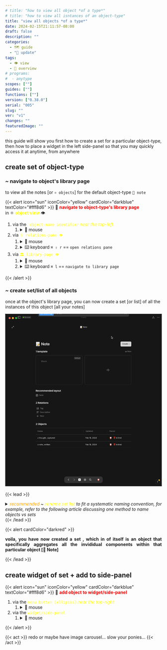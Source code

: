 ```yaml
---
# title: "how to view all object *of a type*"
# title: "how to view all isntances of an object-type"
title: "view all objects *of a type*"
date: 2024-02-15T21:11:57-08:00
draft: false
description: ""
categories:
  - 🗺 guide
  - "🔱 update"
tags:
  - 👁 view
  - 🦅 overview
# programs:
#  - anytype
scopes: [""]
guides: [""]
functions: [""]
version: ["0.38.0"]
serial: "005"
slug: ""
ver: "v1"
changes: ""
featuredImage: ""
---
```

this guide will show you first how to create a set for a particular object-type, then how to place a widget in the left side-panel so that you may quickly access it at anytime, from anywhere

## create set of object-type

### ~ navigate to object's library page

<p style="text-align: justify"> to view all the notes [or <code>⚛️ objects</code>] for the default object-type <code>📝 note</code>
</p>

{{< alert icon="sun" iconColor="yellow" cardColor="darkblue" textColor="#fff8d6" >}}
💠 <b style="color: red;">navigate to object-type's library page</b> <br>
in ⚛️ <b style="color: yellow;">object view</b> 👁

1. via the <code style="color: yellow;"> object-name identifier</code> <i style="color: yellow;">near the top-left</i>
    1. <details><summary>🐁 mouse</summary><img src="img/guide/1a~open~object-type's~library~page.gif"></details>
2. via <code style="color: yellow;">🖇 relations-pane 👁</code>
      1. <details><summary>🐁 mouse</summary><img src="img/guide/1b~navigating~to~object~via~relations-pane.gif"></details>
      2. <details><summary>⌨️ keyboard <code>⌘ ⇧ r</code> == <code>open relations pane</code></summary><img src="img/guide/1d~nav~to~relations~pane~via~keyboard.gif"></details>
3. via <code style="color: yellow;">🏛 library-page 👁</code>
    1. <details><summary>🐁 mouse</summary><img src="img/guide/1c~navigating~to~object~ via~mouse~in~side-panel.gif"></details>
    2. <details><summary>⌨️ keyboard <code>⌘ l</code> == <code>navigate to library page</code></summary><img src="img/guide/1e~open~library~page~via~keyboard.gif"></details>

{{< /alert >}}

### ~ create set/list of all objects

once at the object's library page, you can now create a set [or list] of all the instances of this object [all your notes]

![](img/guide/new-set.gif)

{{< lead >}}
<details><summary><i style="color: orange;">recommended</i> ~ <i><span style="color: yellow;">rename set list</span> to fit a systematic naming convention, for example, refer to the following article discussing one method to name objects vs sets<a></a></summary><img src="img/guide/3~renaming~set~of~objects.gif"></i></details>
{{< /lead >}}


{{< alert cardColor="darkred" >}}
<p style="text-align: justify;" color="red;"><b>voila, you have now created a set , which in of itself is an object that specifically aggregates all the invididual components within that particular object [📝 Note]</b></p>
{{< /lead >}}

## create widget of set + add to side-panel

{{< alert icon="sun" iconColor="yellow" cardColor="darkblue" textColor="#fff8d6" >}}
💠 <b style="color: red;">add object to widget/side-panel</b> <br>

1. via the <code style="color: yellow;">menu button [ellipsis]</code> <i style="color: yellow;">near the top-right</i>
    1. <details><summary>🐁 mouse</summary><img src="img/guide/4a~create~widget~via~elipses~button.gif"></details>
2. via the <code style="color: yellow;">widget/side-panel </code>
    1. <details><summary>🐁 mouse</summary><img src="img/guide/4b~add~widget~via~side-pannel.gif"></details>
{{< /alert >}}

{{< act >}}
redo or maybe have image carousel... slow your ponies...
{{< /act >}}


<!-- scraps
~ ~ ~ ~ ~ ~ ~ ~ ~ ~ ~ ~ ~ ~ ~ ~ ~ ~ ~ ~ ~ ~ ~ ~ ~ ~ ~ ~
~ • ~ • ~ • ~ • ~ • ~ • ~ • ~ • ~ • ~ • ~ • ~ • ~ • ~ •
~ ~ ~ ~ ~ ~ ~ ~ ~ ~ ~ ~ ~ ~ ~ ~ ~ ~ ~ ~ ~ ~ ~ ~ ~ ~ ~ ~

where are my notes?

you may get a sense of [things being lost // unable to be found] when you first start using <b><i>anytype</i></b> ~

{{< lead >}}
🤷🏻‍♂️ <i>i created a note but where did it go + how can i recall/retrieve it?</i>
{{< /lead >}}


<p style="text-align: justify">that note, an <code> ⚛️ object</code>, lives w/ all the other objects of its same type within your <code>🌌 space</code> [where all of your objects, <i>of all types</i>, live]</p>


<p style="text-align: justify">out of the box, there is no root directory you can access/view all your objects or all objects of a particular type, but you can easily create such a list that displays all of your objects or specific object-type ~ in <b><i>anytype</i></b>, these are called <code>📊 sets</code><p>

><p style="text-align: justify">this article will discuss how to create a <code>📊 set</code> of a particular <code>⚛️ object-type</code> + place it in your widget/side-panel for quick-access ~•~ the following article will show how you can do the same thing but with all objects in your space, not just for a specific object-type</p>

## create <span style="color: aqua;">📊 set</span>/list for a specific <span style="color: aqua;">⚛️ object</span>-type


## <span style="color: aqua;">📊 set</span>/list of <span style="color: aqua;">💠 all</span> <span style="color: aqua;">⚛️ objects</span>
<style>

## create <span style="color: aqua;">set</span> of <span style="color: aqua;">object-type</span>


-->
